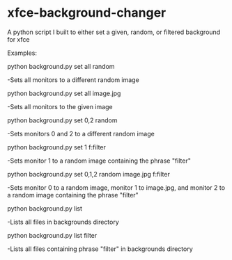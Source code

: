# xfce-background-changer
A python script I built to either set a given, random, or filtered background for xfce

Examples:

python background.py set all random

-Sets all monitors to a different random image

python background.py set all image.jpg

-Sets all monitors to the given image

python background.py set 0,2 random

-Sets monitors 0 and 2 to a different random image

python background.py set 1 f:filter

-Sets monitor 1 to a random image containing the phrase "filter"

python background.py set 0,1,2 random image.jpg f:filter

-Sets monitor 0 to a random image, monitor 1 to image.jpg, and monitor 2 to a random image containing the phrase "filter"

python background.py list

-Lists all files in backgrounds directory

python background.py list filter

-Lists all files containing phrase "filter" in backgrounds directory
